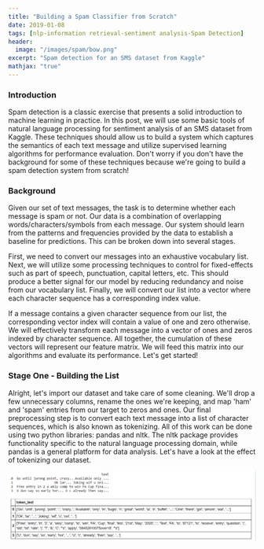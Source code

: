 ```yaml
---
title: "Building a Spam Classifier from Scratch"
date: 2019-01-08
tags: [nlp-information retrieval-sentiment analysis-Spam Detection]
header:
  image: "/images/spam/bow.png"
excerpt: "Spam detection for an SMS dataset from Kaggle"
mathjax: "true"
---
```

### Introduction

Spam detection is a classic exercise that presents a solid introduction to machine learning in practice. In this post, we will use some basic tools of natural language processing for sentiment analysis of an SMS dataset from Kaggle. These techniques should allow us to build a system which captures the semantics of each text message and utilize supervised learning algorithms for performance evaluation. Don't worry if you don't have the background for some of these techniques because we're going to build a spam detection system from scratch!

### Background

Given our set of text messages, the task is to determine whether each message is spam or not.
Our data is a combination of overlapping words/characters/symbols from each message. Our system should learn from the patterns and frequencies provided by the data to establish a baseline for predictions. This can be broken down into several stages.

First, we need to convert our messages into an exhaustive vocabulary list. Next, we will utilize some processing techniques to control for fixed-effects such as part of speech, punctuation, capital letters, etc. This should produce a better signal for our model by reducing redundancy and noise from our vocabulary list. Finally, we will convert our list into a vector where each character sequence has a corresponding index value.

If a message contains a given character sequence from our list, the corresponding vector index will contain a value of one and zero otherwise. We will effectively transform each message into a vector of ones and zeros indexed by character sequence. All together, the cumulation of these vectors will represent our feature matrix. We will feed this matrix into our algorithms and evaluate its performance. Let's get started!


### Stage One - Building the List

Alright, let's import our dataset and take care of some cleaning. We'll drop a few unnecessary columns, rename the ones we're keeping, and map 'ham' and 'spam' entries from our target to zeros and ones. Our final preprocessing step is to convert each text message into a list of character sequences, which is also known as tokenizing. All of this work can be done using two python libraries: pandas and nltk. The nltk package provides functionality specific to the natural language processing domain, while pandas is a general platform for data analysis. Let's have a look at the effect of tokenizing our dataset.

<img src="/images/spam/token-text.png" class="img-responsive" alt="">
